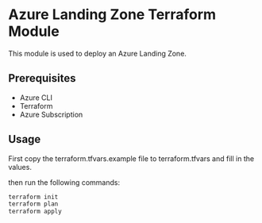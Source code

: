 # Azure Landing Zone Terraform Module

This module is used to deploy an Azure Landing Zone.

## Prerequisites

- Azure CLI
- Terraform
- Azure Subscription

## Usage

First copy the terraform.tfvars.example file to terraform.tfvars and fill in the values.

then run the following commands:
```bash
terraform init
terraform plan
terraform apply
```
